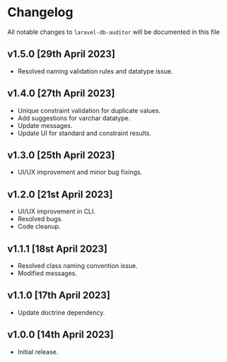 # Changelog

All notable changes to `laravel-db-auditor` will be documented in this file

## v1.5.0 [29th April 2023]
- Resolved naming validation rules and datatype issue.

## v1.4.0 [27th April 2023]

- Unique constraint validation for duplicate values.
- Add suggestions for varchar datatype.
- Update messages.
- Update UI for standard and constraint results.

## v1.3.0 [25th April 2023]

- UI/UX improvement and minor bug fixings.

## v1.2.0 [21st April 2023]

- UI/UX improvement in CLI.
- Resolved bugs.
- Code cleanup.

## v1.1.1 [18st April 2023]

- Resolved class naming convention issue.
- Modified messages.

##  v1.1.0 [17th April 2023]

- Update doctrine dependency.

## v1.0.0 [14th April 2023]

- Initial release.
